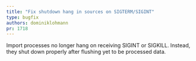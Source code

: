 ```yaml
---
title: "Fix shutdown hang in sources on SIGTERM/SIGINT"
type: bugfix
authors: dominiklohmann
pr: 1718
---
```


Import processes no longer hang on receiving SIGINT or SIGKILL. Instead, they
shut down properly after flushing yet to be processed data.
